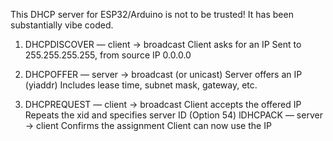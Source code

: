 This DHCP server for ESP32/Arduino is not to be trusted! It has been substantially vibe coded.

1. DHCPDISCOVER — client → broadcast
Client asks for an IP
Sent to 255.255.255.255, from source IP 0.0.0.0

2. DHCPOFFER — server → broadcast (or unicast)
Server offers an IP (yiaddr)
Includes lease time, subnet mask, gateway, etc.

3. DHCPREQUEST — client → broadcast
Client accepts the offered IP
Repeats the xid and specifies server ID (Option 54)
lDHCPACK — server → client
Confirms the assignment
Client can now use the IP